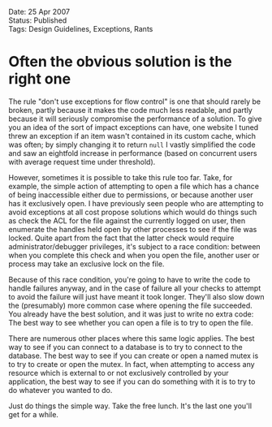 Date: 25 Apr 2007  
Status: Published  
Tags: Design Guidelines, Exceptions, Rants

# Often the obvious solution is the right one
    
The rule "don't use exceptions for flow control" is one that should rarely be broken, partly because it makes the code much less readable, and partly because it will seriously compromise the performance of a solution. To give you an idea of the sort of impact exceptions can have, one website I tuned threw an exception if an item wasn't contained in its custom cache, which was often; by simply changing it to return `null` I vastly simplified the code and saw an eightfold increase in performance (based on concurrent users with average request time under threshold).

However, sometimes it is possible to take this rule too far. Take, for example, the simple action of attempting to open a file which has a chance of being inaccessible either due to permissions, or because another user has it exclusively open. I have previously seen people who are attempting to avoid exceptions at all cost propose solutions which would do things such as check the ACL for the file against the currently logged on user, then enumerate the handles held open by other processes to see if the file was locked. Quite apart from the fact that the latter check would require administrator/debugger privileges, it's subject to a race condition: between when you complete this check and when you open the file, another user or process may take an exclusive lock on the file.

Because of this race condition, you're going to have to write the code to handle failures anyway, and in the case of failure all your checks to attempt to avoid the failure will just have meant it took longer. They'll also slow down the (presumably) more common case where opening the file succeeded. You already have the best solution, and it was just to write no extra code: The best way to see whether you can open a file is to try to open the file.

There are numerous other places where this same logic applies. The best way to see if you can connect to a database is to try to connect to the database. The best way to see if you can create or open a named mutex is to try to create or open the mutex. In fact, when attempting to access any resource which is external to or not exclusively controlled by your application, the best way to see if you can do something with it is to try to do whatever you wanted to do.

Just do things the simple way. Take the free lunch. It's the last one you'll get for a while.